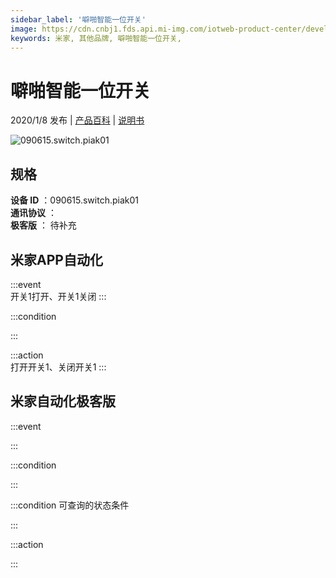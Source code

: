 ```yaml
---
sidebar_label: '噼啪智能一位开关'
image: https://cdn.cnbj1.fds.api.mi-img.com/iotweb-product-center/developer_1573198810980xndmbtsE.png?GalaxyAccessKeyId=AKVGLQWBOVIRQ3XLEW&Expires=9223372036854775807&Signature=F9ktYwqu/YmBRCAN4LHCQDV0F6o=
keywords: 米家, 其他品牌, 噼啪智能一位开关, 
---
```

# 噼啪智能一位开关

2020/1/8 发布 | [产品百科](https://home.mi.com/webapp/content/baike/product/index.html?model=090615.switch.piak01/) | [说明书](https://home.mi.com/views/introduction.html?model=090615.switch.piak01&region=cn)

![090615.switch.piak01](https://cdn.cnbj1.fds.api.mi-img.com/iotweb-product-center/developer_1573198810980xndmbtsE.png?GalaxyAccessKeyId=AKVGLQWBOVIRQ3XLEW&Expires=9223372036854775807&Signature=F9ktYwqu/YmBRCAN4LHCQDV0F6o=)

## 规格  
> 
**设备 ID** ：090615.switch.piak01  
**通讯协议** ：  
**极客版**  ： 待补充 


## 米家APP自动化  

:::event  
开关1打开、开关1关闭
:::

:::condition  

:::

:::action   
打开开关1、关闭开关1
:::

## 米家自动化极客版  

:::event  

:::

:::condition  

:::

:::condition 可查询的状态条件  

:::

:::action  

:::

        

